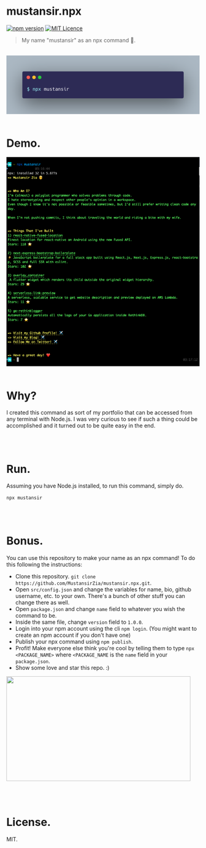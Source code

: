 # mustansir.npx

[![npm version](https://badge.fury.io/js/mustansir.svg)](https://badge.fury.io/js/mustansir.npx)
[![MIT Licence](https://badges.frapsoft.com/os/mit/mit.svg?v=103)](https://opensource.org/licenses/mit-license.php)

> My name "mustansir" as an npx command 🚀.

<br />

<img src="https://github.com/MustansirZia/mustansir.npx/raw/main/gifs/cover.png" />

<br />
<br />

# Demo.

<img src="https://github.com/MustansirZia/mustansir.npx/raw/main/gifs/terminal.png" />

<br />
<br />

# Why?

I created this command as sort of my portfolio that can be accessed from any terminal with Node.js. I was very curious to see if such a thing could be accomplished and it turned out to be quite easy in the end.

<br />
<br />

# Run.

Assuming you have Node.js installed, to run this command, simply do.

```sh
npx mustansir
```

<br />
<br />

# Bonus.

You can use this repository to make your name as an npx command! To do this following the instructions:

-   Clone this repository. `git clone https://github.com/MustansirZia/mustansir.npx.git`.
-   Open `src/config.json` and change the variables for name, bio, github username, etc. to your own. There's a bunch of other stuff you can change there as well.
-   Open `package.json` and change `name` field to whatever you wish the command to be.
-   Inside the same file, change `version` field to `1.0.0`.
-   Login into your npm account using the cli `npm login`. (You might want to create an npm account if you don't have one)
-   Publish your npx command using `npm publish`.
-   Profit! Make everyone else think you're cool by telling them to type `npx <PACKAGE_NAME>` where `<PACKAGE_NAME` is the `name` field in your `package.json`.
-   Show some love and star this repo. :)

<img src="https://giphy.com/embed/62PP2yEIAZF6g" width="480" height="273" frameBorder="0" class="giphy-embed" allowFullScreen></img>

<br />
<br />

# License.

MIT.
